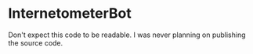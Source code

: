# InternetometerBot
Don't expect this code to be readable. I was never planning on publishing the source code.
